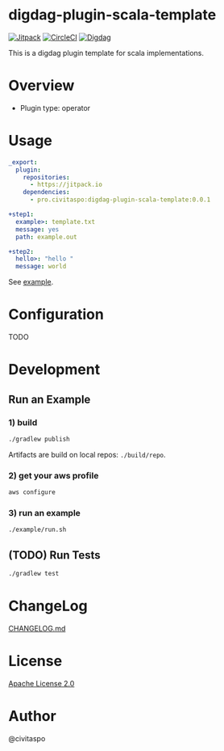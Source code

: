 # digdag-plugin-scala-template
[![Jitpack](https://jitpack.io/v/pro.civitaspo/digdag-operator-plugin-scala-template.svg)](https://jitpack.io/#pro.civitaspo/digdag-operator-plugin-scala-template) [![CircleCI](https://circleci.com/gh/civitaspo/digdag-operator-plugin-scala-template.svg?style=shield)](https://circleci.com/gh/civitaspo/digdag-operator-plugin-scala-template) [![Digdag](https://img.shields.io/badge/digdag-v0.9.39-brightgreen.svg)](https://github.com/treasure-data/digdag/releases/tag/v0.9.39)

This is a digdag plugin template for scala implementations.

# Overview

- Plugin type: operator

# Usage

```yaml
_export:
  plugin:
    repositories:
      - https://jitpack.io
    dependencies:
      - pro.civitaspo:digdag-plugin-scala-template:0.0.1

+step1:
  example>: template.txt
  message: yes
  path: example.out

+step2:
  hello>: "hello "
  message: world
```

See [example](./example).

# Configuration

TODO

# Development

## Run an Example

### 1) build

```sh
./gradlew publish
```

Artifacts are build on local repos: `./build/repo`.

### 2) get your aws profile

```sh
aws configure
```

### 3) run an example

```sh
./example/run.sh
```

## (TODO) Run Tests

```sh
./gradlew test
```

# ChangeLog

[CHANGELOG.md](./CHANGELOG.md)

# License

[Apache License 2.0](./LICENSE.txt)

# Author

@civitaspo

